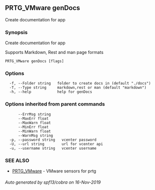 ## PRTG_VMware genDocs

Create documentation for app

### Synopsis

Create documentation for app

Supports Markdown, Rest and man page formats


```
PRTG_VMware genDocs [flags]
```

### Options

```
  -f, --Folder string   folder to create docs in (default "./docs")
  -T, --Type string     markdown,rest or man (default "markdown")
  -h, --help            help for genDocs
```

### Options inherited from parent commands

```
      --ErrMsg string     
      --MaxErr float      
      --MaxWarn float     
      --MinErr float      
      --MinWarn float     
      --WarnMsg string    
  -p, --password string   vcenter password
  -U, --url string        url for vcenter api
  -u, --username string   vcenter username
```

### SEE ALSO

* [PRTG_VMware](PRTG_VMware.md)	 - VMware sensors for prtg

###### Auto generated by spf13/cobra on 16-Nov-2019
